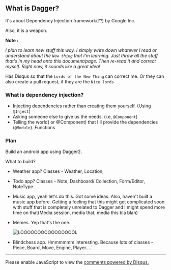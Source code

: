 ## What is Dagger?

It's about Dependency Injection framework(??) by Google Inc.

Also, it is a weapon.

**Note :** 

<i>I plan to learn new stuff this way. I simply write down whatever I read or understand about the `New thing` that I'm learning. Just throw all the stuff that's in my head onto this document/page. Then re-read it and correct myself. 
Right now, it sounds like a great idea!</i>

Has Disqus so that the `Lords of the New Thing` can correct me. Or they can also create a pull request, if they are the `Nice lords`</i>

### What is dependency injection?

- Injecting dependencies rather than creating them yourself. (Using `@Inject`)
- Asking someone else to give us the needs. (i.e, `@Component`)
- Telling the world( or @Component) that I'll provide the dependencies (`@Module`). Functions

### Plan

Build an android app using Dagger2.

What to build?

- Weather app? Classes - Weather, Location, 
- Todo app? Classes - Note, Dashboard/ Collection, Form/Editor, NoteType
- Music app, yeah let's do this. Got some ideas. Also, haven't built a music app before. Getting a feeling that this might get complicated soon with stuff that is completely unrelated to Dagger and I might spend more time on that(Media session, media that, media this bla blah)
- Memes. Yep that's the one. 
      
    ![LOOOOOOOOOOOOOOOOL](https://media.giphy.com/media/LLHkw7UnvY3Kw/giphy.gif)
    
- Blindchess app. Hmmmmmm interesting. Because lots of classes - Piece, Board, Move, Engine, Player....`


<hr/>

<!-- Disqus stuff-->

<div id="disqus_thread"></div>
<script>

var disqus_config = function () {
this.page.url = 'https://protino.github.io/DaggerGround/'
this.page.identifier = '/DaggerGround/'
};
(function() {
var d = document, s = d.createElement('script');
s.src = 'https://https-protino-github-io-daggerground.disqus.com/embed.js';
s.setAttribute('data-timestamp', +new Date());
(d.head || d.body).appendChild(s);
})();
</script>
<noscript>Please enable JavaScript to view the <a href="https://disqus.com/?ref_noscript">comments powered by Disqus.</a></noscript>
                            